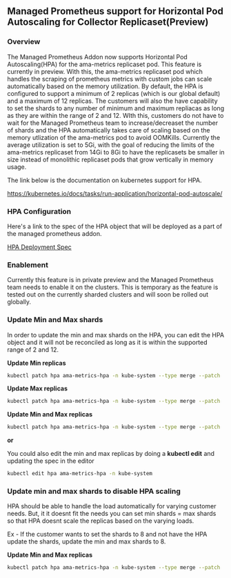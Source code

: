 ## Managed Prometheus support for Horizontal Pod Autoscaling for Collector Replicaset(Preview)


### Overview
The Managed Prometheus Addon now supports Horizontal Pod Autoscaling(HPA) for the ama-metrics replicaset pod. This feature is currently in preview.
With this, the ama-metrics replicaset pod which handles the scraping of prometheus metrics with custom jobs can scale automatically based on the memory utilization. By default, the HPA is configured to support a minimum of 2 replicas (which is our global default) and a maximum of 12 replicas. The customers will also the have capability to set the shards to any number of minimum and maximum repliacas as long as they are within the range of 2 and 12.
WIth this, customers do not have to wait for the Managed Prometheus team to increase/decreaset the number of shards and the HPA automatically takes care of scaling based on the memory utlization of the ama-metrics pod to avoid OOMKills.
Currently the average utilization is set to 5Gi, with the goal of reducing the limits of the ama-metrics replicaset from 14Gi to 8Gi to have the replicasets be smaller in size instead of monolithic replicaset pods that grow vertically in memory usage.

The link below is the documentation on kubernetes support for HPA.

https://kubernetes.io/docs/tasks/run-application/horizontal-pod-autoscale/

### HPA Configuration
Here's a link to the spec of the HPA object that will be deployed as a part of the managed prometheus addon.

[HPA Deployment Spec](../../otelcollector/deploy/addon-chart/azure-monitor-metrics-addon/templates/ama-metrics-collector-hpa.yaml)

### Enablement
Currently this feature is in private preview and the Managed Prometheus team needs to enable it on the clusters. This is temporary as the feature is tested out on the currently sharded clusters and will soon be rolled out globally.

### Update Min and Max shards
In order to update the min and max shards on the HPA, you can edit the HPA object and it will not be reconciled as long as it is within the supported range of 2 and 12.

**Update Min replicas**
```bash
kubectl patch hpa ama-metrics-hpa -n kube-system --type merge --patch '{"spec": {"minReplicas": 4}}'
```

**Update Max replicas**
```bash
kubectl patch hpa ama-metrics-hpa -n kube-system --type merge --patch '{"spec": {"maxReplicas": 10}}'
```

**Update Min and Max replicas**
```bash
kubectl patch hpa ama-metrics-hpa -n kube-system --type merge --patch '{"spec": {"minReplicas": 3, "maxReplicas": 10}}'
```

**or**

You could also edit the min and max replicas by doing a **kubectl edit** and updating the spec in the editor
```bash
kubectl edit hpa ama-metrics-hpa -n kube-system
```

### Update min and max shards to disable HPA scaling
HPA should be able to handle the load automatically for varying customer needs. But, it it doesnt fit the needs you can set min shards = max shards so that HPA doesnt scale the replicas based on the varying loads. 

Ex - If the customer wants to set the shards to 8 and not have the HPA update the shards, update the min and max shards to 8.

**Update Min and Max replicas**
```bash
kubectl patch hpa ama-metrics-hpa -n kube-system --type merge --patch '{"spec": {"minReplicas": 8, "maxReplicas": 8}}'
```


